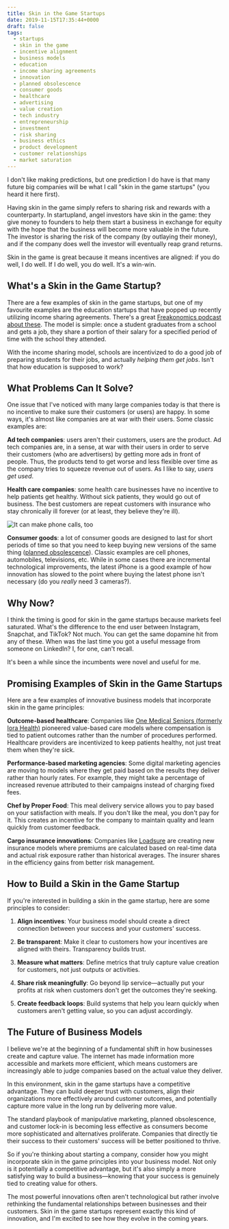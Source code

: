 ```yaml
---
title: Skin in the Game Startups
date: 2019-11-15T17:35:44+0000
draft: false
tags:
  - startups
  - skin in the game
  - incentive alignment
  - business models
  - education
  - income sharing agreements
  - innovation
  - planned obsolescence
  - consumer goods
  - healthcare
  - advertising
  - value creation
  - tech industry
  - entrepreneurship
  - investment
  - risk sharing
  - business ethics
  - product development
  - customer relationships
  - market saturation
---
```


I don't like making predictions, but one prediction I do have is that many
future big companies will be what I call "skin in the game startups" (you
heard it here first).

Having skin in the game simply refers to sharing risk and rewards with a
counterparty. In startupland, angel investors have skin in the
game: they give money to founders to help them start a business in exchange
for equity with the hope that the business will become more valuable in the
future. The investor is sharing the risk of the company (by outlaying their
money), and if the company does well the investor will eventually reap
grand returns.

Skin in the game is great because it means incentives are aligned:
if you do well, I do well. If I do well, you do well. It's a win-win.

## What's a Skin in the Game Startup?

There are a few examples of skin in the game startups, but one of my
favourite examples are the education startups that have popped up recently
utilizing income sharing agreements. There's a great [Freakonomics podcast
about these](https://freakonomics.com/podcast/the-1-5-trillion-question-how-to-fix-student-loan-debt-ep-377/). The model is
simple: once a student graduates from a school and gets a job, they share a
portion of their salary for a specified period of time with the school they
attended.

With the income sharing model, schools are incentivized to do a good job of
preparing students for their jobs, and actually _helping them get jobs_.
Isn't that how education is supposed to work?

## What Problems Can It Solve?

One issue that I've noticed with many large companies today is that there is
no incentive to make sure their customers (or users) are happy. In some ways,
it's almost like companies are at war with their users. Some classic examples
are:

**Ad tech companies**: users aren't their customers, users are the product. Ad
tech companies are, in a sense, at war with their users in order to serve
their customers (who are advertisers) by getting more ads in front of people.
Thus, the products tend to get worse and less flexible over time as the
company tries to squeeze revenue out of users. As I like to say, _users get
used_.

**Health care companies**: some health care businesses have no incentive to help patients get healthy. Without sick patients, they would go out of business. The best customers are repeat customers with insurance who stay chronically ill forever (or at least, they believe they're ill).

![It can make phone calls, too](iphone-11.jpg "It can make phone calls, too")

**Consumer goods**: a lot of consumer goods are designed to last for short periods of time so that you need to keep buying new versions of the same thing ([planned obsolescence](https://en.wikipedia.org/wiki/Planned_obsolescence)). Classic examples are cell phones, automobiles, televisions, etc. While in some cases there are incremental technological improvements, the latest iPhone is a good example of how innovation has slowed to the point where buying the latest phone isn't necessary (do you _really_ need 3 cameras?).

## Why Now?

I think the timing is good for skin in the game startups because markets feel
saturated. What's the difference to the end user between Instagram, Snapchat, and TikTok? Not much. You can get the same dopamine hit from any of these. When was the last time you got a useful message from someone on LinkedIn? I, for one, can't recall.

It's been a while since the incumbents were novel and useful for me.

## Promising Examples of Skin in the Game Startups

Here are a few examples of innovative business models that incorporate skin in the game principles:

**Outcome-based healthcare**: Companies like [One Medical Seniors (formerly Iora Health)](https://www.onemedical.com/sixty-five-plus/) pioneered value-based care models where compensation is tied to patient outcomes rather than the number of procedures performed. Healthcare providers are incentivized to keep patients healthy, not just treat them when they're sick.

**Performance-based marketing agencies**: Some digital marketing agencies are moving to models where they get paid based on the results they deliver rather than hourly rates. For example, they might take a percentage of increased revenue attributed to their campaigns instead of charging fixed fees.

**Chef by Proper Food**: This meal delivery service allows you to pay based on your satisfaction with meals. If you don't like the meal, you don't pay for it. This creates an incentive for the company to maintain quality and learn quickly from customer feedback.

**Cargo insurance innovations**: Companies like [Loadsure](https://www.loadsure.net/) are creating new insurance models where premiums are calculated based on real-time data and actual risk exposure rather than historical averages. The insurer shares in the efficiency gains from better risk management.

## How to Build a Skin in the Game Startup

If you're interested in building a skin in the game startup, here are some principles to consider:

1. **Align incentives**: Your business model should create a direct connection between your success and your customers' success.

2. **Be transparent**: Make it clear to customers how your incentives are aligned with theirs. Transparency builds trust.

3. **Measure what matters**: Define metrics that truly capture value creation for customers, not just outputs or activities.

4. **Share risk meaningfully**: Go beyond lip service—actually put your profits at risk when customers don't get the outcomes they're seeking.

5. **Create feedback loops**: Build systems that help you learn quickly when customers aren't getting value, so you can adjust accordingly.

## The Future of Business Models

I believe we're at the beginning of a fundamental shift in how businesses create and capture value. The internet has made information more accessible and markets more efficient, which means customers are increasingly able to judge companies based on the actual value they deliver.

In this environment, skin in the game startups have a competitive advantage. They can build deeper trust with customers, align their organizations more effectively around customer outcomes, and potentially capture more value in the long run by delivering more value.

The standard playbook of manipulative marketing, planned obsolescence, and customer lock-in is becoming less effective as consumers become more sophisticated and alternatives proliferate. Companies that directly tie their success to their customers' success will be better positioned to thrive.

So if you're thinking about starting a company, consider how you might incorporate skin in the game principles into your business model. Not only is it potentially a competitive advantage, but it's also simply a more satisfying way to build a business—knowing that your success is genuinely tied to creating value for others.

The most powerful innovations often aren't technological but rather involve rethinking the fundamental relationships between businesses and their customers. Skin in the game startups represent exactly this kind of innovation, and I'm excited to see how they evolve in the coming years.
